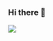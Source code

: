 ### Hi there 👋

<!--
**WilliBobadilla/WilliBobadilla** is a ✨ _special_ ✨ repository because its `README.md` (this file) appears on your GitHub profile.

Here are some ideas to get you started:

- 🔭 I’m currently working on flutter for mobile and python for backend
- 🌱 I’m currently learning flutter
- 👯 I’m looking to collaborate on Flutter Community
- 🤔 I’m looking for help with ...
- 💬 Ask me about Python, flutter, JS, Embeded Systems like arduino, Rpi, Pic,etc, hardware in general :wrench:
- 📫 How to reach me: willi1997.1@gmail.com :mail:

-->

<a href="https://github.com/unacorbatanegra">
  <img align="center" src="https://github-readme-stats.vercel.app/api?username=willibobadilla&count_private=true&show_icons=true&hide_title=true" />
</a>
